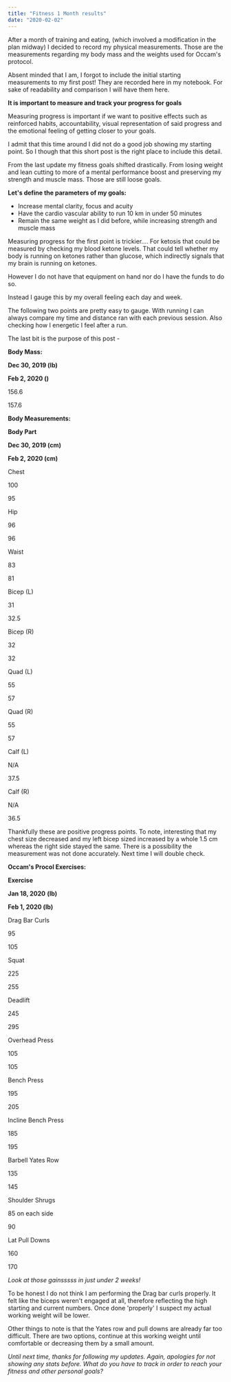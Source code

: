```yaml
---
title: "Fitness 1 Month results"
date: "2020-02-02"
---
```


After a month of training and eating, (which involved a modification in the plan midway) I decided to record my physical measurements. Those are the measurements regarding my body mass and the weights used for Occam's protocol.

Absent minded that I am, I forgot to include the initial starting measurements to my first post! They are recorded here in my notebook. For sake of readability and comparison I will have them here.

**It is important to measure and track your progress for goals**

Measuring progress is important if we want to positive effects such as reinforced habits, accountability, visual representation of said progress and the emotional feeling of getting closer to your goals.

I admit that this time around I did not do a good job showing my starting point. So I though that this short post is the right place to include this detail.

From the last update my fitness goals shifted drastically. From losing weight and lean cutting to more of a mental performance boost and preserving my strength and muscle mass. Those are still loose goals.

**Let's define the parameters of my goals:**

- Increase mental clarity, focus and acuity
- Have the cardio vascular ability to run 10 km in under 50 minutes
- Remain the same weight as I did before, while increasing strength and muscle mass

Measuring progress for the first point is trickier.... For ketosis that could be measured by checking my blood ketone levels. That could tell whether my body is running on ketones rather than glucose, which indirectly signals that my brain is running on ketones.

However I do not have that equipment on hand nor do I have the funds to do so.

Instead I gauge this by my overall feeling each day and week.

The following two points are pretty easy to gauge. With running I can always compare my time and distance ran with each previous session. Also checking how I energetic I feel after a run.

The last bit is the purpose of this post -

**Body Mass:**

**Dec 30, 2019 (lb)**

**Feb 2, 2020 ()**

156.6

157.6

**Body Measurements:**

**Body Part**

**Dec 30, 2019 (cm)**

**Feb 2, 2020 (cm)**

Chest

100

95

Hip

96

96

Waist

83

81

Bicep (L)

31

32.5

Bicep (R)

32

32

Quad (L)

55

57

Quad (R)

55

57

Calf (L)

N/A

37.5

Calf (R)

N/A

36.5

Thankfully these are positive progress points. To note, interesting that my chest size decreased and my left bicep sized increased by a whole 1.5 cm whereas the right side stayed the same. There is a possibility the measurement was not done accurately. Next time I will double check.

**Occam's Procol Exercises:**

**Exercise**

**Jan 18, 2020** **(lb)**

**Feb 1, 2020 (lb)**

Drag Bar Curls

95

105

Squat

225

255

Deadlift

245

295

Overhead Press

105

105

Bench Press

195

205

Incline Bench Press

185

195

Barbell Yates Row

135

145

Shoulder Shrugs

85 on each side

90

Lat Pull Downs

160

170

_Look at those gainsssss in just under 2 weeks!_

To be honest I do not think I am performing the Drag bar curls properly. It felt like the biceps weren't engaged at all, therefore reflecting the high starting and current numbers. Once done 'properly' I suspect my actual working weight will be lower.

Other things to note is that the Yates row and pull downs are already far too difficult. There are two options, continue at this working weight until comfortable or decreasing them by a small amount.

_Until next time, thanks for following my updates. Again, apologies for not showing any stats before. What do you have to track in order to reach your fitness and other personal goals?_
